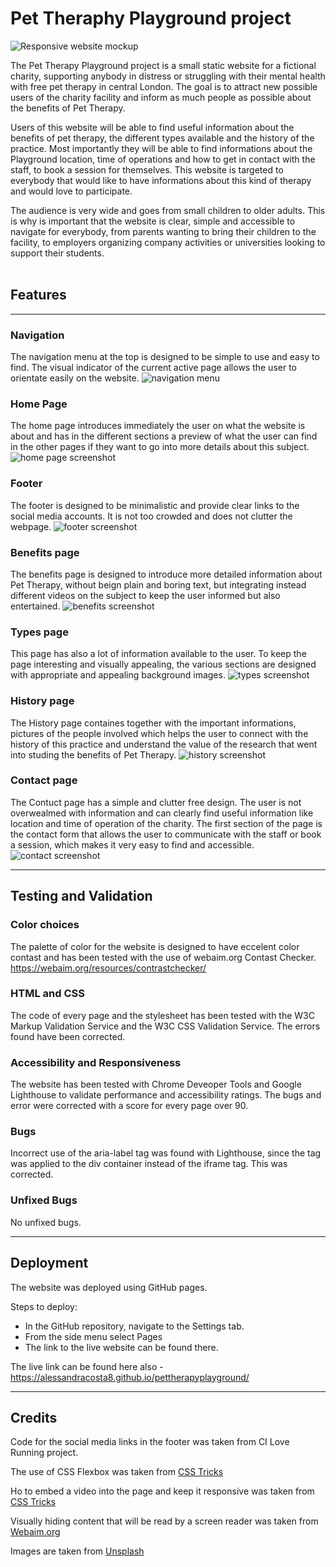 # Pet Theraphy Playground project

![Responsive website mockup](assets/images/responsive-mockup.png)

The Pet Therapy Playground project is a small static website for a fictional charity, supporting anybody in distress or struggling with their mental health with free pet therapy in central London. The goal is to attract new possible users of the charity facility and inform as much people as possible about the benefits of Pet Therapy.

Users of this website will be able to find useful information about the benefits of pet therapy, the different types available and the history of the practice. Most importantly they will be able to find informations about the Playground location, time of operations and how to get in contact with the staff, to book a session for themselves.
This website is targeted to everybody that would like to have informations about this kind of therapy and would love to participate.

The audience is very wide and goes from small children to older adults. This is why is important that the website is clear, simple and accessible to navigate for everybody, from parents wanting to bring their children to the facility, to employers organizing company activities or universities looking to support their students.   
&nbsp;  


## Features
<hr>

### Navigation
The navigation menu at the top is designed to be simple to use and easy to find. The visual indicator of the current active page allows the user to orientate easily on the website.
![navigation menu](assets/images/pet-therapy-playground-navigation-menu.png)
&nbsp;

### Home Page
The home page introduces immediately the user on what the website is about and has in the different sections a preview of what the user can find in the other pages if they want to go into more details about this subject.
![home page screenshot](assets/images/home-page-screenshot.png)
&nbsp;

### Footer
The footer is designed to be minimalistic and provide clear links to the social media accounts. It is not too crowded and does not clutter the webpage.
![footer screenshot](assets/images/footer-screenshot.png)
&nbsp;

### Benefits page
The benefits page is designed to introduce more detailed information about Pet Therapy, without beign plain and boring text, but integrating instead different videos on the subject to keep the user informed but also entertained.
![benefits screenshot](assets/images/benefits-screenshot.png)
&nbsp;

### Types page
This page has also a lot of information available to the user. To keep the page interesting and visually appealing, the various sections are designed with appropriate and appealing background images.
![types screenshot](assets/images/dolphins-type-screenshot.png)
&nbsp;

### History page
The History page containes together with the important informations, pictures of the people involved which helps the user to connect with the history of this practice and understand the value of the research that went into studing the benefits of Pet Therapy.
![history screenshot](assets/images/history-screenshot.png)
&nbsp;

### Contact page
The Contuct page has a simple and clutter free design. The user is not overwealmed with information and can clearly find useful information like location and time of operation of the charity. The first section of the page is the contact form that allows the user to communicate with the staff or book a session, which makes it very easy to find and accessible.
![contact screenshot](assets/images/contact-screenshot.png)
&nbsp;


<hr>

## Testing and Validation

### Color choices
The palette of color for the website is designed to have eccelent color contast and has been tested with the use of webaim.org Contast Checker. https://webaim.org/resources/contrastchecker/

### HTML and CSS
The code of every page and the stylesheet has been tested with the W3C Markup Validation Service and the W3C CSS Validation Service. The errors found have been corrected.

### Accessibility and Responsiveness
The website has been tested with Chrome Deveoper Tools and Google Lighthouse to validate performance and accessibility ratings. The bugs and error were corrected with a score for every page over 90.

### Bugs
Incorrect use of the aria-label tag was found with Lighthouse, since the tag was applied to the div container instead of the iframe tag. This was corrected.

### Unfixed Bugs
No unfixed bugs.

<hr>

## Deployment
The website was deployed using GitHub pages.

Steps to deploy:
- In the GitHub repository, navigate to the Settings tab.
- From the side menu select Pages
- The link to the live website can be found there.

The live link can be found here also - https://alessandracosta8.github.io/pettherapyplayground/



<hr>

## Credits

Code for the social media links in the footer was taken from CI Love Running project. 

The use of CSS Flexbox was taken from [CSS Tricks](https://css-tricks.com/snippets/css/a-guide-to-flexbox/)

Ho to embed a video into the page and keep it responsive was taken from [CSS Tricks](https://css-tricks.com/fluid-width-video/)

Visually hiding content that will be read by a screen reader was taken from [Webaim.org](https://webaim.org/techniques/css/invisiblecontent/#offscreen)

Images are taken from [Unsplash](https://unsplash.com/)

